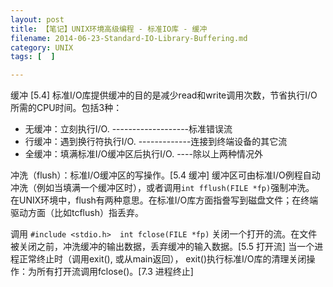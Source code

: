 ```yaml
---
layout: post
title: 【笔记】UNIX环境高级编程 - 标准IO库 - 缓冲
filename: 2014-06-23-Standard-IO-Library-Buffering.md
category: UNIX
tags: [  ]

---
```


缓冲 [5.4]
标准I/O库提供缓冲的目的是减少read和write调用次数，节省执行I/O所需的CPU时间。包括3种：
 
- 无缓冲：立刻执行I/O. -------------------标准错误流
- 行缓冲：遇到换行符执行I/O. -------------连接到终端设备的其它流
- 全缓冲：填满标准I/O缓冲区后执行I/O. ----除以上两种情况外
 
<!-- more -->

冲洗（flush）：标准I/O缓冲区的写操作。[5.4 缓冲]
缓冲区可由标准I/O例程自动冲洗（例如当填满一个缓冲区时），或者调用`int fflush(FILE *fp)`强制冲洗。
在UNIX环境中，flush有两种意思。在标准I/O库方面指誊写到磁盘文件；在终端驱动方面（比如tcflush）指丢弃。
 
调用 `#include <stdio.h>  int fclose(FILE *fp)` 关闭一个打开的流。在文件被关闭之前，冲洗缓冲的输出数据，丢弃缓冲的输入数据。[5.5 打开流]
当一个进程正常终止时（调用exit(), 或从main返回），
exit()执行标准I/O库的清理关闭操作：为所有打开流调用fclose()。[7.3 进程终止]
